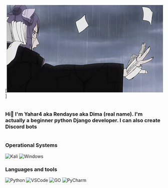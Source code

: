 [![Header](https://github.com/Yahar4/yahar4/blob/main/assets/konan-naruto.gif)]

#

### Hi👋 I'm Yahar4 aka Rendayse aka Dima (real name). I'm actually a beginner python Django developer. I can also create Discord bots

#

### Operational Systems
![Kali]( https://img.shields.io/badge/Kali_Linux-557C94?style=for-the-badge&logo=kali-linux&logoColor=white)
![Windows](https://img.shields.io/badge/Windows-0078D6?style=for-the-badge&logo=windows&logoColor=white)

### Languages and tools
![Python](https://img.shields.io/badge/-Python-090909?style=for-the-badge&logo=python)
![VSCode](https://img.shields.io/badge/-VSCode-090909?style=for-the-badge&logo=visualstudiocode)
![GO](https://img.shields.io/badge/-Go-090909?style=for-the-badge&logo=go)
![PyCharm](https://img.shields.io/badge/-PyCharm-090909?style=for-the-badge&logo=pycharm)

